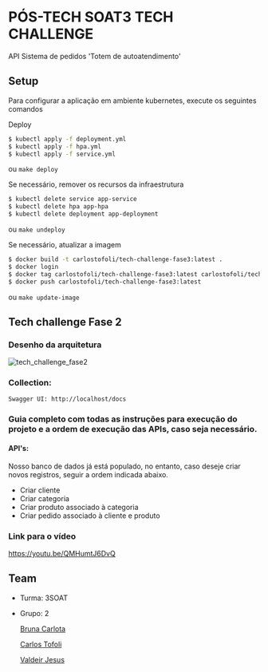 # PÓS-TECH SOAT3 TECH CHALLENGE

API Sistema de pedidos 'Totem de autoatendimento'

## Setup

Para configurar a aplicação em ambiente kubernetes, execute os seguintes comandos

Deploy
```bash
$ kubectl apply -f deployment.yml
$ kubectl apply -f hpa.yml
$ kubectl apply -f service.yml
```
ou `make deploy`

Se necessário, remover os recursos da infraestrutura
```bash
$ kubectl delete service app-service
$ kubectl delete hpa app-hpa
$ kubectl delete deployment app-deployment
```
ou `make undeploy`

Se necessário, atualizar a imagem
```bash
$ docker build -t carlostofoli/tech-challenge-fase3:latest .
$ docker login
$ docker tag carlostofoli/tech-challenge-fase3:latest carlostofoli/tech-challenge-fase3:latest
$ docker push carlostofoli/tech-challenge-fase3:latest
```
ou `make update-image`



## Tech challenge Fase 2

### Desenho da arquitetura

   ![tech_challenge_fase2](https://github.com/xCTbr/pos-tech-soat3-tech-challenge/assets/27281151/582c5bd6-6c49-43dd-8f38-5c96c3c8caec)

### Collection:

	Swagger UI: http://localhost/docs

### Guia completo com todas as instruções para execução do projeto e a ordem de execução das APIs, caso seja necessário.

#### API's:

Nosso banco de dados já está populado, no entanto, caso deseje criar novos registros, seguir a ordem indicada abaixo.

- Criar cliente
- Criar categoria
- Criar produto associado à categoria
- Criar pedido associado à cliente e produto

### Link para o vídeo

https://youtu.be/QMHumtJ6DvQ


## Team
 - Turma: 3SOAT
 - Grupo: 2

    [Bruna Carlota](brunacarlota@gmail.com)

    [Carlos Tofoli](henrique.tofoli@hotmail.com)

    [Valdeir Jesus](valdeir_014@hotmail.com)
